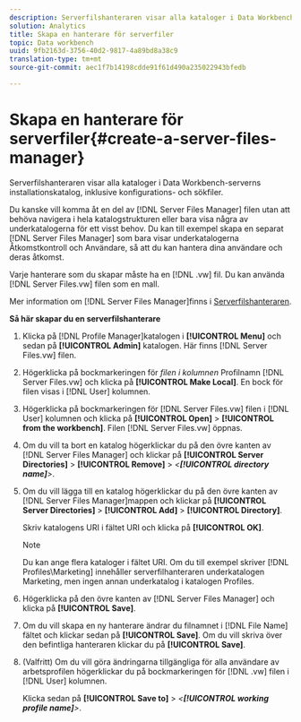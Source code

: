 ```yaml
---
description: Serverfilshanteraren visar alla kataloger i Data Workbench-serverns installationskatalog, inklusive konfigurations- och sökfiler.
solution: Analytics
title: Skapa en hanterare för serverfiler
topic: Data workbench
uuid: 9fb2163d-3756-40d2-9817-4a89bd8a38c9
translation-type: tm+mt
source-git-commit: aec1f7b14198cdde91f61d490a235022943bfedb

---
```



# Skapa en hanterare för serverfiler{#create-a-server-files-manager}

Serverfilshanteraren visar alla kataloger i Data Workbench-serverns installationskatalog, inklusive konfigurations- och sökfiler.

Du kanske vill komma åt en del av [!DNL Server Files Manager] filen utan att behöva navigera i hela katalogstrukturen eller bara visa några av underkatalogerna för ett visst behov. Du kan till exempel skapa en separat [!DNL Server Files Manager] som bara visar underkatalogerna Åtkomstkontroll och Användare, så att du kan hantera dina användare och deras åtkomst.

Varje hanterare som du skapar måste ha en [!DNL .vw] fil. Du kan använda [!DNL Server Files.vw] filen som en mall.

Mer information om [!DNL Server Files Manager]finns i [Serverfilshanteraren](../../../../home/c-get-started/c-admin-intrf/c-svr-files-mgr.md#concept-73a0808487c8424285ae7302f53bc5f4).

**Så här skapar du en serverfilshanterare**

1. Klicka på [!DNL Profile Manager]katalogen i **[!UICONTROL Menu]** och sedan på **[!UICONTROL Admin]** katalogen. Här finns [!DNL Server Files.vw] filen.
1. Högerklicka på bockmarkeringen för *filen i kolumnen* Profilnamn [!DNL Server Files.vw] och klicka på **[!UICONTROL Make Local]**. En bock för filen visas i [!DNL User] kolumnen.
1. Högerklicka på bockmarkeringen för [!DNL Server Files.vw] filen i [!DNL User] kolumnen och klicka på **[!UICONTROL Open]** > **[!UICONTROL from the workbench]**. Filen [!DNL Server Files.vw] öppnas.
1. Om du vill ta bort en katalog högerklickar du på den övre kanten av [!DNL Server Files Manager] och klickar på **[!UICONTROL Server Directories]** > **[!UICONTROL Remove]** > *&lt;**[!UICONTROL directory name]**>*.
1. Om du vill lägga till en katalog högerklickar du på den övre kanten av [!DNL Server Files Manager]mappen och klickar på **[!UICONTROL Server Directories]** > **[!UICONTROL Add]** > **[!UICONTROL Directory]**.

   Skriv katalogens URI i fältet URI och klicka på **[!UICONTROL OK]**.

   >[!NOTE]
   >
   >Du kan ange flera kataloger i fältet URI. Om du till exempel skriver [!DNL Profiles\Marketing\] innehåller serverfilhanteraren underkatalogen Marketing, men ingen annan underkatalog i katalogen Profiles.

1. Högerklicka på den övre kanten av [!DNL Server Files Manager] och klicka på **[!UICONTROL Save]**.
1. Om du vill skapa en ny hanterare ändrar du filnamnet i [!DNL File Name] fältet och klickar sedan på **[!UICONTROL Save]**. Om du vill skriva över den befintliga hanteraren klickar du på **[!UICONTROL Save]**.
1. (Valfritt) Om du vill göra ändringarna tillgängliga för alla användare av arbetsprofilen högerklickar du på bockmarkeringen för [!DNL .vw] filen i [!DNL User] kolumnen.

   Klicka sedan på **[!UICONTROL Save to]** > *&lt;**[!UICONTROL working profile name]**>*.

